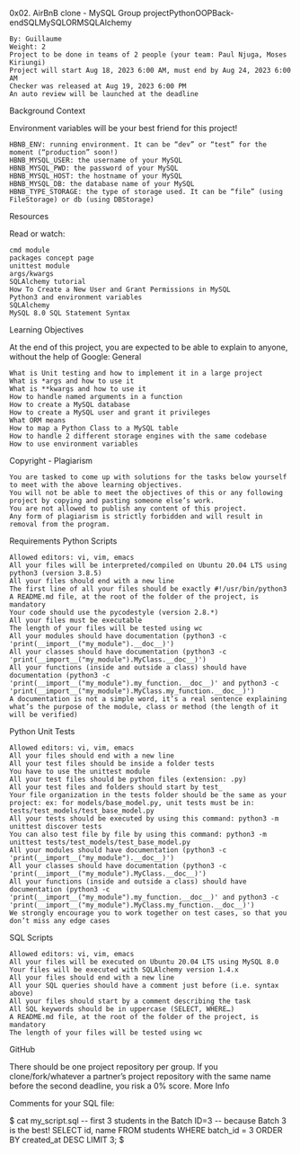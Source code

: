 
0x02. AirBnB clone - MySQL
Group projectPythonOOPBack-endSQLMySQLORMSQLAlchemy

    By: Guillaume
    Weight: 2
    Project to be done in teams of 2 people (your team: Paul Njuga, Moses Kiriungi)
    Project will start Aug 18, 2023 6:00 AM, must end by Aug 24, 2023 6:00 AM
    Checker was released at Aug 19, 2023 6:00 PM
    An auto review will be launched at the deadline

Background Context

Environment variables will be your best friend for this project!

    HBNB_ENV: running environment. It can be “dev” or “test” for the moment (“production” soon!)
    HBNB_MYSQL_USER: the username of your MySQL
    HBNB_MYSQL_PWD: the password of your MySQL
    HBNB_MYSQL_HOST: the hostname of your MySQL
    HBNB_MYSQL_DB: the database name of your MySQL
    HBNB_TYPE_STORAGE: the type of storage used. It can be “file” (using FileStorage) or db (using DBStorage)

Resources

Read or watch:

    cmd module
    packages concept page
    unittest module
    args/kwargs
    SQLAlchemy tutorial
    How To Create a New User and Grant Permissions in MySQL
    Python3 and environment variables
    SQLAlchemy
    MySQL 8.0 SQL Statement Syntax

Learning Objectives

At the end of this project, you are expected to be able to explain to anyone, without the help of Google:
General

    What is Unit testing and how to implement it in a large project
    What is *args and how to use it
    What is **kwargs and how to use it
    How to handle named arguments in a function
    How to create a MySQL database
    How to create a MySQL user and grant it privileges
    What ORM means
    How to map a Python Class to a MySQL table
    How to handle 2 different storage engines with the same codebase
    How to use environment variables

Copyright - Plagiarism

    You are tasked to come up with solutions for the tasks below yourself to meet with the above learning objectives.
    You will not be able to meet the objectives of this or any following project by copying and pasting someone else’s work.
    You are not allowed to publish any content of this project.
    Any form of plagiarism is strictly forbidden and will result in removal from the program.

Requirements
Python Scripts

    Allowed editors: vi, vim, emacs
    All your files will be interpreted/compiled on Ubuntu 20.04 LTS using python3 (version 3.8.5)
    All your files should end with a new line
    The first line of all your files should be exactly #!/usr/bin/python3
    A README.md file, at the root of the folder of the project, is mandatory
    Your code should use the pycodestyle (version 2.8.*)
    All your files must be executable
    The length of your files will be tested using wc
    All your modules should have documentation (python3 -c 'print(__import__("my_module").__doc__)')
    All your classes should have documentation (python3 -c 'print(__import__("my_module").MyClass.__doc__)')
    All your functions (inside and outside a class) should have documentation (python3 -c 'print(__import__("my_module").my_function.__doc__)' and python3 -c 'print(__import__("my_module").MyClass.my_function.__doc__)')
    A documentation is not a simple word, it’s a real sentence explaining what’s the purpose of the module, class or method (the length of it will be verified)

Python Unit Tests

    Allowed editors: vi, vim, emacs
    All your files should end with a new line
    All your test files should be inside a folder tests
    You have to use the unittest module
    All your test files should be python files (extension: .py)
    All your test files and folders should start by test_
    Your file organization in the tests folder should be the same as your project: ex: for models/base_model.py, unit tests must be in: tests/test_models/test_base_model.py
    All your tests should be executed by using this command: python3 -m unittest discover tests
    You can also test file by file by using this command: python3 -m unittest tests/test_models/test_base_model.py
    All your modules should have documentation (python3 -c 'print(__import__("my_module").__doc__)')
    All your classes should have documentation (python3 -c 'print(__import__("my_module").MyClass.__doc__)')
    All your functions (inside and outside a class) should have documentation (python3 -c 'print(__import__("my_module").my_function.__doc__)' and python3 -c 'print(__import__("my_module").MyClass.my_function.__doc__)')
    We strongly encourage you to work together on test cases, so that you don’t miss any edge cases

SQL Scripts

    Allowed editors: vi, vim, emacs
    All your files will be executed on Ubuntu 20.04 LTS using MySQL 8.0
    Your files will be executed with SQLAlchemy version 1.4.x
    All your files should end with a new line
    All your SQL queries should have a comment just before (i.e. syntax above)
    All your files should start by a comment describing the task
    All SQL keywords should be in uppercase (SELECT, WHERE…)
    A README.md file, at the root of the folder of the project, is mandatory
    The length of your files will be tested using wc

GitHub

There should be one project repository per group. If you clone/fork/whatever a partner’s project repository with the same name before the second deadline, you risk a 0% score.
More Info

Comments for your SQL file:

$ cat my_script.sql
-- first 3 students in the Batch ID=3
-- because Batch 3 is the best!
SELECT id, name FROM students WHERE batch_id = 3 ORDER BY created_at DESC LIMIT 3;
$

